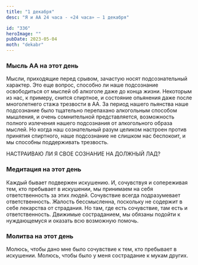 ```yaml
---
title: "1 декабря"
desc: "Я и АА 24 часа - «24 часа» — 1 декабря"

id: "336"
heroImage: ""
pubDate: 2023-05-04
moth: "dekabr"
---
```


### Мысль АА на этот день

Мысли, приходящие перед срывом, зачастую носят подсознательный характер. Это
еще вопрос, способно ли наше подсознание освободиться от мыслей об алкоголе
даже до конца жизни. Некоторым из нас, к примеру, снится спиртное, и состояние
опьянения даже после многолетнего стажа трезвости в АА. За период нашего
пьянства наше подсознание было тщательно перепахано алкогольным способом
мышления, и очень сомнительной представляется, возможность полного излечения
нашего подсознания от алкогольного образа мыслей. Но когда наш сознательный
разум целиком настроен против принятия спиртного, наше подсознание не слишком
нас беспокоит, и мы способны поддерживать трезвость.

НАСТРАИВАЮ ЛИ Я СВОЕ СОЗНАНИЕ НА ДОЛЖНЫЙ ЛАД?

### Медитация на этот день

Каждый бывает подвержен искушению. И, сочувствуя и сопереживая тем, кто
пребывает в искушении, мы принимаем на себя ответственность за этих людей.
Сочувствие всегда подразумевает ответственность. Жалость бессмысленна,
поскольку не содержит в себе лекарства от страдания. Но там, где есть
сочувствие, там есть и ответственность. Движимые состраданием, мы обязаны
подойти к нуждающемуся и оказать всю возможную помочь.

### Молитва на этот день

Молюсь, чтобы дано мне было сочувствие к тем, кто пребывает в искушении.
Молюсь, чтобы было у меня сострадание к мукам других.
